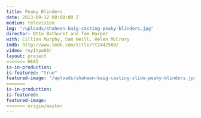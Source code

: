 ```yaml
---
title: Peaky Blinders
date: 2013-09-12 00:00:00 Z
medium: television
img: "/uploads/shaheen-baig-casting-peaky-blinders.jpg"
director: Otto Bathurst and Tom Harper
with: Cillian Murphy, Sam Neill, Helen McCrory
imdb: http://www.imdb.com/title/tt2442560/
video: ruy1tpo66r
layout: project
<<<<<<< HEAD
is-in-production:
is-featured: "true"
featured-image: "/uploads/shaheen-baig-casting-slide-peaky-blinders.jpg"
=======
is-in-production: 
is-featured: 
featured-image: 
>>>>>>> origin/master
---
```


